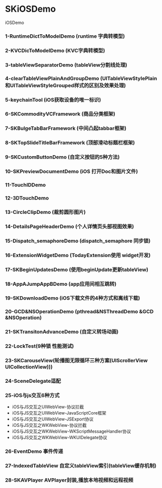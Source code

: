 # SKiOSDemo
iOSDemo



### 1-RuntimeDictToModelDemo	(runtime 字典转模型)

### 2-KVCDicToModelDemo	(KVC字典转模型)

### 3-tableViewSeparatorDemo  (tableView分割线处理)

### 4-clearTableViewPlainAndGroupDemo 	(UITableViewStylePlain和UITableViewStyleGrouped样式的区别及效果处理)

### 5-keychainTool	(iOS获取设备的唯一标识)

### 6-SKCommodityVCFramework (商品分类框架)

### 7-SKBulgeTabBarFramework	(中间凸起tabbar框架)

### 8-SKTopSlideTitleBarFramework	(顶部滑动标题栏框架)

### 9-SKCustomButtonDemo 	(自定义按钮的5种方法)

### 10-SKPreviewDocumentDemo	 (iOS 打开Doc和图片文件)

### 11-TouchIDDemo

### 12-3DTouchDemo

### 13-CircleClipDemo	(裁剪圆形图片)

### 14-DetailsPageHeaderDemo	(个人详情页头部视图效果)

### 15-Dispatch_semaphoreDemo (dispatch_semaphore 同步锁)

### 16-ExtensionWidgetDemo (TodayExtension使用 widget开发)

### 17-SKBeginUpdatesDemo (使用beginUpdate更新tableView)

### 18-AppAJumpAppBDemo (app应用间相互跳转)

### 19-SKDownloadDemo (iOS下载文件的4种方式和离线下载)

### 20-GCD&NSOperationDemo (pthread&NSThreadDemo &GCD &NSOperation)

### 21-SKTransitonAdvanceDemo (自定义转场动画)

### 22-LockTest(9种锁 性能测试)

### 23-SKCarouseView(轮播图无限循环三种方案(UIScrollerView UICollectionView)))

### 24-SceneDelegate适配

### 25-iOS与js交互6种方式
+ iOS与JS交互之UIWebView-协议拦截
+ iOS与JS交互之UIWebView-JavaScriptCore框架
+ iOS与JS交互之UIWebView-JSExport协议
+ iOS与JS交互之WKWebView-协议拦截
+ iOS与JS交互之WKWebView-WKScriptMessageHandler协议
+ iOS与JS交互之WKWebView-WKUIDelegate协议

### 26-EventDemo 事件传递
### 27-IndexedTableView 自定义tableView索引(tableView缓存机制)
### 28-SKAVPlayer AVPlayer封装,播放本地视频和远程视频


